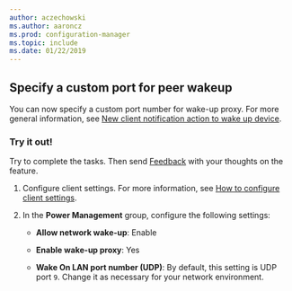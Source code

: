```yaml
---
author: aczechowski
ms.author: aaroncz
ms.prod: configuration-manager
ms.topic: include
ms.date: 01/22/2019
---
```


## <a name="bkmk_sleep"></a> Specify a custom port for peer wakeup
<!--3605925-->

You can now specify a custom port number for wake-up proxy. For more general information, see [New client notification action to wake up device](/sccm/core/get-started/capabilities-in-technical-preview-1810#bkmk_wakeup).


### Try it out!

Try to complete the tasks. Then send [Feedback](/sccm/core/understand/find-help#product-feedback) with your thoughts on the feature.

1. Configure client settings. For more information, see [How to configure client settings](/sccm/core/clients/deploy/configure-client-settings).  

2. In the **Power Management** group, configure the following settings:  

    - **Allow network wake-up**: Enable  

    - **Enable wake-up proxy**: Yes  

    - **Wake On LAN port number (UDP)**: By default, this setting is UDP port `9`. Change it as necessary for your network environment.  

